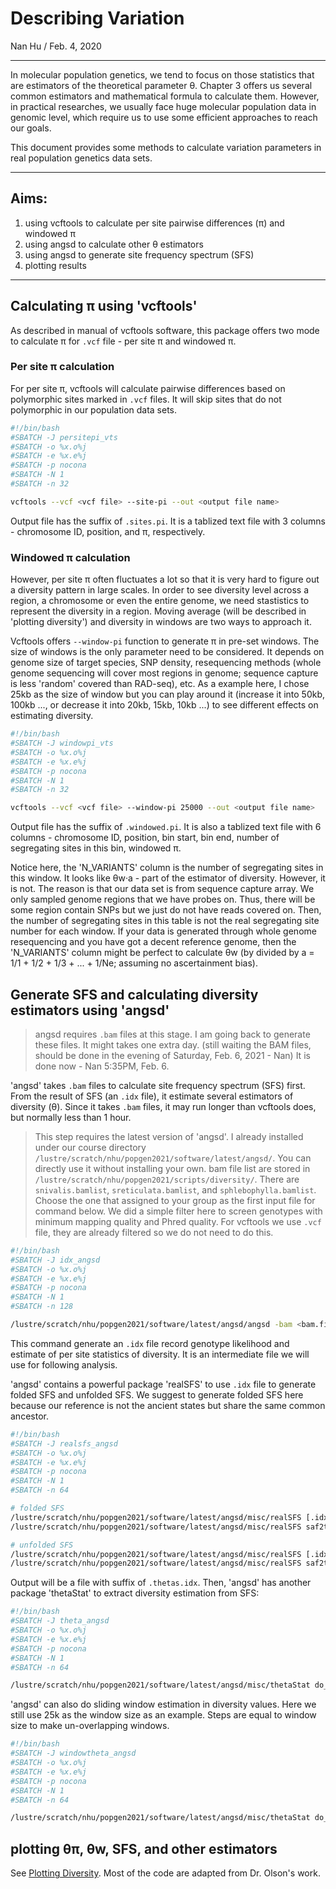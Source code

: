 # Describing Variation
Nan Hu / Feb. 4, 2020

---

In molecular population genetics, we tend to focus on those statistics that are estimators of the theoretical parameter θ. Chapter 3 offers us several common estimators and mathematical formula to calculate them. However, in practical researches, we usually face huge molecular population data in genomic level, which require us to use some efficient approaches to reach our goals.

This document provides some methods to calculate variation parameters in real population genetics data sets.

---
## Aims:
1. using vcftools to calculate per site pairwise differences (π) and windowed π
2. using angsd to calculate other θ estimators
3. using angsd to generate site frequency spectrum (SFS)
4. plotting results
---
## Calculating π using 'vcftools'
As described in manual of vcftools software, this package offers two mode to calculate π for `.vcf` file - per site π and windowed π.
### Per site π calculation
For per site π, vcftools will calculate pairwise differences based on polymorphic sites marked in `.vcf` files. It will skip sites that do not polymorphic in our population data sets.
```bash
#!/bin/bash
#SBATCH -J persitepi_vts
#SBATCH -o %x.o%j
#SBATCH -e %x.e%j
#SBATCH -p nocona
#SBATCH -N 1
#SBATCH -n 32

vcftools --vcf <vcf file> --site-pi --out <output file name>
```
Output file has the suffix of `.sites.pi`. It is a tablized text file with 3 columns - chromosome ID, position, and π, respectively.

### Windowed π calculation
However, per site π often fluctuates a lot so that it is very hard to figure out a diversity pattern in large scales. In order to see diversity level across a region, a chromosome or even the entire genome, we need stastistics to represent the diversity in a region. Moving average (will be described in 'plotting diversity') and diversity in windows are two ways to approach it.

Vcftools offers `--window-pi` function to generate π in pre-set windows. The size of windows is the only parameter need to be considered. It depends on genome size of target species, SNP density, resequencing methods (whole genome sequencing will cover most regions in genome; sequence capture is less 'random' covered than RAD-seq), etc. As a example here, I chose 25kb as the size of window but you can play around it (increase it into 50kb, 100kb ..., or decrease it into 20kb, 15kb, 10kb ...) to see different effects on estimating diversity.
```bash
#!/bin/bash
#SBATCH -J windowpi_vts
#SBATCH -o %x.o%j
#SBATCH -e %x.e%j
#SBATCH -p nocona
#SBATCH -N 1
#SBATCH -n 32

vcftools --vcf <vcf file> --window-pi 25000 --out <output file name>
```
Output file has the suffix of `.windowed.pi`. It is also a tablized text file with 6 columns - chromosome ID, position, bin start, bin end, number of segregating sites in this bin, windowed π. 

Notice here, the 'N_VARIANTS' column is the number of segregating sites in this window. It looks like θw·a - part of the estimator of diversity. However, it is not. The reason is that our data set is from sequence capture array. We only sampled genome regions that we have probes on. Thus, there will be some region contain SNPs but we just do not have reads covered on. Then, the number of segregating sites in this table is not the real segregating site number for each window. If your data is generated through whole genome resequencing and you have got a decent reference genome, then the 'N_VARIANTS' column might be perfect to calculate θw (by divided by a = 1/1 + 1/2 + 1/3 + ... + 1/Ne; assuming no ascertainment bias).

## Generate SFS and calculating diversity estimators using 'angsd'
> angsd requires `.bam` files at this stage. I am going back to generate these files. It might takes one extra day. (still waiting the BAM files, should be done in the evening of Saturday, Feb. 6, 2021 - Nan) It is done now - Nan 5:35PM, Feb. 6.

'angsd' takes `.bam` files to calculate site frequency spectrum (SFS) first. From the result of SFS (an `.idx` file), it estimate several estimators of diversity (θ). Since it takes `.bam` files, it may run longer than vcftools does, but normally less than 1 hour.
> This step requires the latest version of 'angsd'. I already installed under our course directory `/lustre/scratch/nhu/popgen2021/software/latest/angsd/`. You can directly use it without installing your own.
> bam file list are stored in `/lustre/scratch/nhu/popgen2021/scripts/diversity/`. There are `snivalis.bamlist`, `sreticulata.bamlist`, and `sphlebophylla.bamlist`. Choose the one that assigned to your group as the first input file for command below.
> We did a simple filter here to screen genotypes with minimum mapping quality and Phred quality. For vcftools we use `.vcf` file, they are already filtered so we do not need to do this.
```bash
#!/bin/bash
#SBATCH -J idx_angsd
#SBATCH -o %x.o%j
#SBATCH -e %x.e%j
#SBATCH -p nocona
#SBATCH -N 1
#SBATCH -n 128

/lustre/scratch/nhu/popgen2021/software/latest/angsd/angsd -bam <bam.filelist> -doSaf 1 -anc <reference genome> -GL 1 -P 128 -minMapQ 30 -minQ 20 -out <output file name>
```
This command generate an `.idx` file record genotype likelihood and estimate of per site statistics of diversity. It is an intermediate file we will use for following analysis.

'angsd' contains a powerful package 'realSFS' to use `.idx` file to generate folded SFS and unfolded SFS. We suggest to generate folded SFS here because our reference is not the ancient states but share the same common ancestor.
```bash
#!/bin/bash
#SBATCH -J realsfs_angsd
#SBATCH -o %x.o%j
#SBATCH -e %x.e%j
#SBATCH -p nocona
#SBATCH -N 1
#SBATCH -n 64

# folded SFS
/lustre/scratch/nhu/popgen2021/software/latest/angsd/misc/realSFS [.idx file] -P 64 -fold 1 > [output file, .sfs]
/lustre/scratch/nhu/popgen2021/software/latest/angsd/misc/realSFS saf2theta [.idx file] -outname [output file name] -sfs [.sfs file] -fold 1

# unfolded SFS
/lustre/scratch/nhu/popgen2021/software/latest/angsd/misc/realSFS [.idx file] -P 64 > [output file, .sfs]
/lustre/scratch/nhu/popgen2021/software/latest/angsd/misc/realSFS saf2theta [.idx file] -outname [output file name] -sfs [.sfs file]
```
Output will be a file with suffix of `.thetas.idx`. Then, 'angsd' has another package 'thetaStat' to extract diversity estimation from SFS:
```bash
#!/bin/bash
#SBATCH -J theta_angsd
#SBATCH -o %x.o%j
#SBATCH -e %x.e%j
#SBATCH -p nocona
#SBATCH -N 1
#SBATCH -n 64

/lustre/scratch/nhu/popgen2021/software/latest/angsd/misc/thetaStat do_stat <.thetas.idx file>
```
'angsd' can also do sliding window estimation in diversity values. Here we still use 25k as the window size as an example. Steps are equal to window size to make un-overlapping windows.
```bash
#!/bin/bash
#SBATCH -J windowtheta_angsd
#SBATCH -o %x.o%j
#SBATCH -e %x.e%j
#SBATCH -p nocona
#SBATCH -N 1
#SBATCH -n 64

/lustre/scratch/nhu/popgen2021/software/latest/angsd/misc/thetaStat do_stat <.thetas.idx file> -win 25000 -step 25000 -outnames <output file name>
```

## plotting θπ, θw, SFS, and other estimators
See [Plotting Diversity](https://github.com/gudusanjiao/popgen2021/blob/main/plotting_diversity.R).
Most of the code are adapted from Dr. Olson's work.






